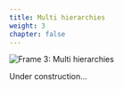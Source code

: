 ```yaml
---
title: Multi hierarchies
weight: 3
chapter: false
---
```


![Frame 3: Multi hierarchies](/s2dm/images/Frame%203.png)

Under construction...
